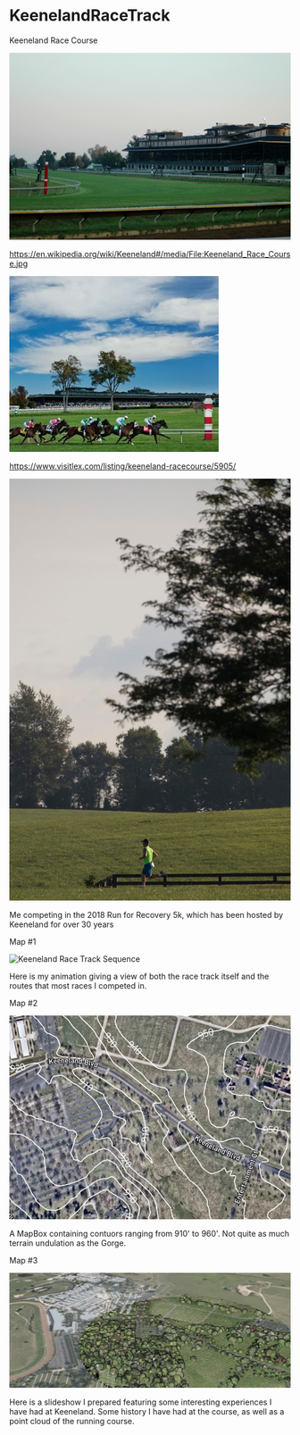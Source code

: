 # KeenelandRaceTrack
Keeneland Race Course

![Keeneland](Keeneland_Race_Course.jpg)

https://en.wikipedia.org/wiki/Keeneland#/media/File:Keeneland_Race_Course.jpg

![Keeneland](Keeneland%20%231.jpg)

https://www.visitlex.com/listing/keeneland-racecourse/5905/

![](Run%20for%20Recovery%20Race.jpg)

Me competing in the 2018 Run for Recovery 5k, which has been hosted by Keeneland for over 30 years

Map #1

![Keeneland Race Track Sequence](L7race.gif)

Here is my animation giving a view of both the race track itself and the routes that most races I competed in. 

Map #2

![Keeneland MapBox](Mapbox%20Map.jpg)

A MapBox containing contuors ranging from 910' to 960'. Not quite as much terrain undulation as the Gorge.

Map #3

![Keeneland Slideshow](Cesium%20Map.jpg)

Here is a slideshow I prepared featuring some interesting experiences I have had at Keeneland. Some history I have had at the course, as well as a point cloud of the running course.

